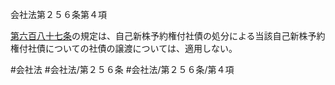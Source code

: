 会社法第２５６条第４項

[第六百八十七条](会社法＿＿＿＿第６８７条)の規定は、自己新株予約権付社債の処分による当該自己新株予約権付社債についての社債の譲渡については、適用しない。

#会社法
#会社法/第２５６条
#会社法/第２５６条/第４項
